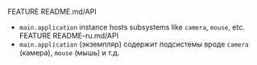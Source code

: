FEATURE README.md/API
* `main.application` instance hosts subsystems like `camera`, `mouse`, etc.
FEATURE README-ru.md/API
* `main.application` (экземпляр) содержит подсистемы вроде `camera` (камера), `mouse` (мышь) и т.д.
